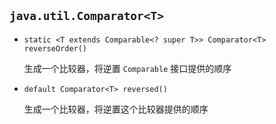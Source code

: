 ## `java.util.Comparator<T>`

* `static <T extends Comparable<? super T>> Comparator<T> reverseOrder()`

  生成一个比较器，将逆置 `Comparable` 接口提供的顺序

* `default Comparator<T> reversed()`

  生成一个比较器，将逆置这个比较器提供的顺序
